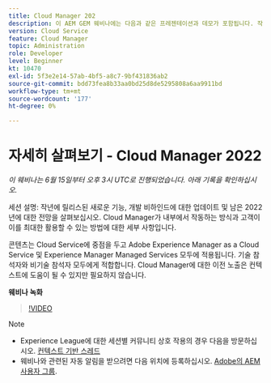 ```yaml
---
title: Cloud Manager 202
description: 이 AEM GEM 웨비나에는 다음과 같은 프레젠테이션과 데모가 포함됩니다. 작년에 릴리스된 새로운 기능 살펴보기, 비하인드에 대한 업데이트... (설명은 60~160자 사이여야 함)
version: Cloud Service
feature: Cloud Manager
topic: Administration
role: Developer
level: Beginner
kt: 10470
exl-id: 5f3e2e14-57ab-4bf5-a8c7-9bf431836ab2
source-git-commit: bdd73fea8b33aa0bd25d8de5295808a6aa9911bd
workflow-type: tm+mt
source-wordcount: '177'
ht-degree: 0%

---
```


# 자세히 살펴보기 - Cloud Manager 2022

*이 웨비나는 6월 15일부터 오후 3시 UTC로 진행되었습니다. 아래 기록을 확인하십시오.*

세션 설명: 작년에 릴리스된 새로운 기능, 개발 비하인드에 대한 업데이트 및 남은 2022년에 대한 전망을 살펴보십시오. Cloud Manager가 내부에서 작동하는 방식과 고객이 이를 최대한 활용할 수 있는 방법에 대한 세부 사항입니다.  

콘텐츠는 Cloud Service에 중점을 두고 Adobe Experience Manager as a Cloud Service 및 Experience Manager Managed Services 모두에 적용됩니다. 기술 참석자와 비기술 참석자 모두에게 적합합니다. Cloud Manager에 대한 이전 노출은 컨텍스트에 도움이 될 수 있지만 필요하지 않습니다.

**웨비나 녹화**

>[!VIDEO](https://video.tv.adobe.com/v/343876)

>[!NOTE]
>
>* Experience League에 대한 세션별 커뮤니티 상호 작용의 경우 다음을 방문하십시오. [컨텍스트 기반 스레드](https://adobe.ly/3O0rdzd)
>* 웨비나와 관련된 자동 알림을 받으려면 다음 위치에 등록하십시오. [Adobe의 AEM 사용자 그룹](https://aem-augs.adobe.com/).

